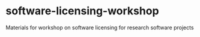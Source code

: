 # software-licensing-workshop
Materials for workshop on software licensing for research software projects
